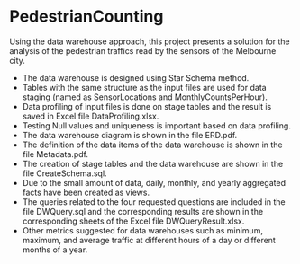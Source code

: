 # PedestrianCounting
Using the data warehouse approach, this project presents a solution for the analysis of the pedestrian traffics read by the sensors of the Melbourne city.
 - The data warehouse is designed using Star Schema method.
- Tables with the same structure as the input files are used for data staging (named as SensorLocations and MonthlyCountsPerHour).
- Data profiling of input files is done on stage tables and the result is saved in Excel file DataProfiling.xlsx.
- Testing Null values and uniqueness is important based on data profiling. 
- The data warehouse diagram is shown in the file ERD.pdf.
- The definition of the data items of the data warehouse is shown in the file Metadata.pdf.
- The creation of stage tables and the data warehouse are shown in the file CreateSchema.sql.
- Due to the small amount of data, daily, monthly, and yearly aggregated facts have been created as views.
- The queries related to the four requested questions are included in the file DWQuery.sql and the corresponding results are shown in the corresponding sheets of the Excel file DWQueryResult.xlsx.
- Other metrics suggested for data warehouses such as minimum, maximum, and average traffic at different hours of a day or different months of a year.
